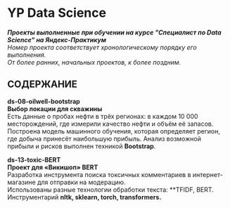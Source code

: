 # YP Data Science
***Проекты выполненные при обучении на курсе "Специалист по Data Science" на Яндекс-Практикум***\
*Номер проекта соответствует хронологическому порядку его выполнения.\
От более ранних, начальных проектов, к более поздним.*

## СОДЕРЖАНИЕ

**ds-08-oilwell-bootstrap**\
**Выбор локации для скважины**\
Есть данные о пробах нефти в трёх регионах: в каждом 10 000 месторождений, где измерили качество нефти и объём её запасов. Построена модель машинного обучения, которая определяет регион, где добыча принесёт наибольшую прибыль. Анализ возможной прибыли и рисков выполнен техникой **Bootstrap**.


**ds-13-toxic-BERT**\
**Проект для «Викишоп» BERT**\
Разработка инструмента поиска токсичных комментариев в интернет-магазине для отправки на модерацию.\
Использованы разные технологии обработки текста: **TFIDF, BERT. Инструментарий **nltk, sklearn, torch, transformers.**
